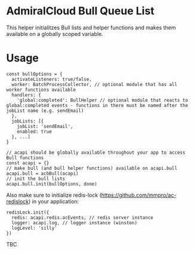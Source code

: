 # AdmiralCloud Bull Queue List
This helper initialitzes Bull lists and helper functions and makes them available on a globally scoped variable.

# Usage
```
const bullOptions = {
  activateListeners: true/false,
  worker: BatchProcessCollector, // optional module that has all worker functions available
  handlers: {
    'global:completed': BullHelper // optional module that reacts to global:completed events - functions in there must be named after the jobList name (e.g. sendEmail)
  },
  jobLists: [{
    jobList: 'sendEmail',
    enabled: true
  }, ...]
}

// acapi should be globally available throughout your app to access Bull functions
const acapi = {}
// make bull (and bull helper functions) available on acapi.bull
acapi.bull = acbBull(acapi)
// init the bull lists
acapi.bull.init(bullOptions, done)
```

Also make sure to initialize redis-lock (https://github.com/mmpro/ac-redislock) in your application:
```
redisLock.init({
  redis: acapi.redis.acEvents, // redis server instance
  logger: acapi.log, // logger instance (winston)
  logLevel: 'silly'
})
```

TBC